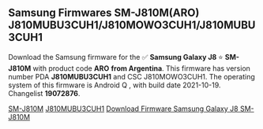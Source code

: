 <h2>Samsung Firmwares SM-J810M(ARO) J810MUBU3CUH1/J810MOWO3CUH1/J810MUBU3CUH1</h2>
Download the Samsung firmware for the ✅ <strong>Samsung Galaxy J8 </strong> ⭐ <strong>SM-J810M</strong> with product code <strong>ARO</strong> <strong> from Argentina</strong>. This firmware has version number PDA <strong>J810MUBU3CUH1</strong> and CSC J810MOWO3CUH1. The operating system of this firmware is Android Q , with build date 2021-10-19. Changelist <strong>19072876</strong>.


[SM-J810M](https://samfirm.shop/samsung/model/SM-J810M)
[J810MUBU3CUH1](https://samfirm.shop/samsung/pda/J810MUBU3CUH1)
[Download Firmware Samsung Galaxy J8 SM-J810M](https://samfirm.shop/samsung/firmware/465951)
